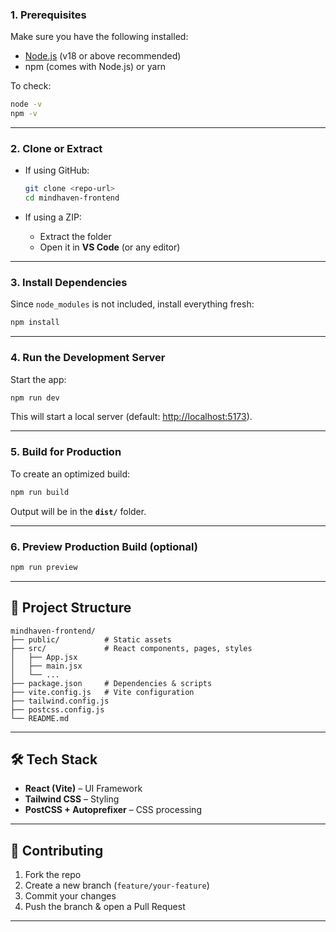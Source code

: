 ### 1. Prerequisites

Make sure you have the following installed:

* [Node.js](https://nodejs.org/) (v18 or above recommended)
* npm (comes with Node.js) or yarn

To check:

```bash
node -v
npm -v
```

---

### 2. Clone or Extract

* If using GitHub:

  ```bash
  git clone <repo-url>
  cd mindhaven-frontend
  ```
* If using a ZIP:

  * Extract the folder
  * Open it in **VS Code** (or any editor)

---

### 3. Install Dependencies

Since `node_modules` is not included, install everything fresh:

```bash
npm install
```

---

### 4. Run the Development Server

Start the app:

```bash
npm run dev
```

This will start a local server (default: [http://localhost:5173](http://localhost:5173)).

---

### 5. Build for Production

To create an optimized build:

```bash
npm run build
```

Output will be in the **`dist/`** folder.

---

### 6. Preview Production Build (optional)

```bash
npm run preview
```

---

## 📂 Project Structure

```
mindhaven-frontend/
├── public/          # Static assets
├── src/             # React components, pages, styles
│   ├── App.jsx
│   ├── main.jsx
│   └── ...
├── package.json     # Dependencies & scripts
├── vite.config.js   # Vite configuration
├── tailwind.config.js
├── postcss.config.js
└── README.md
```

---

## 🛠️ Tech Stack

* **React (Vite)** – UI Framework
* **Tailwind CSS** – Styling
* **PostCSS + Autoprefixer** – CSS processing

---

## 🤝 Contributing

1. Fork the repo
2. Create a new branch (`feature/your-feature`)
3. Commit your changes
4. Push the branch & open a Pull Request

---
